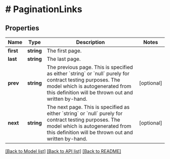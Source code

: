 # # PaginationLinks

## Properties

Name | Type | Description | Notes
------------ | ------------- | ------------- | -------------
**first** | **string** | The first page. |
**last** | **string** | The last page. |
**prev** | **string** | The previous page. This is specified as either &#x60;string&#x60; or &#x60;null&#x60; purely for contract testing purposes. The model which is autogenerated from this definition will be thrown out and written by-hand. | [optional]
**next** | **string** | The next page. This is specified as either &#x60;string&#x60; or &#x60;null&#x60; purely for contract testing purposes. The model which is autogenerated from this definition will be thrown out and written by-hand. | [optional]

[[Back to Model list]](../../README.md#models) [[Back to API list]](../../README.md#endpoints) [[Back to README]](../../README.md)
